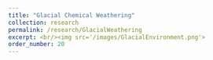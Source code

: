 ```yaml
---
title: "Glacial Chemical Weathering"
collection: research
permalink: /research/GlacialWeathering
excerpt: <br/><img src='/images/GlacialEnvironment.png'>
order_number: 20
---
```

